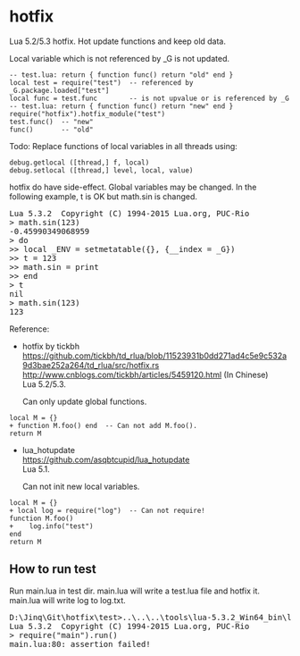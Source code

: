 # hotfix
Lua 5.2/5.3 hotfix. Hot update functions and keep old data.

Local variable which is not referenced by _G is not updated.
```
-- test.lua: return { function func() return "old" end }
local test = require("test")  -- referenced by _G.package.loaded["test"]
local func = test.func        -- is not upvalue or is referenced by _G
-- test.lua: return { function func() return "new" end }
require("hotfix").hotfix_module("test")
test.func()  -- "new"  
func()       -- "old"
```

Todo: Replace functions of local variables in all threads using:

    debug.getlocal ([thread,] f, local)
    debug.setlocal ([thread,] level, local, value)

hotfix do have side-effect. Global variables may be changed.
In the following example, t is OK but math.sin is changed.

<pre>
Lua 5.3.2  Copyright (C) 1994-2015 Lua.org, PUC-Rio
> math.sin(123)
-0.45990349068959
> do
>> local _ENV = setmetatable({}, {__index = _G})
>> t = 123
>> math.sin = print
>> end
> t
nil
> math.sin(123)
123
</pre>

Reference:
* hotfix by tickbh
  <br>https://github.com/tickbh/td_rlua/blob/11523931b0dd271ad4c5e9c532a9d3bae252a264/td_rlua/src/hotfix.rs
  <br>http://www.cnblogs.com/tickbh/articles/5459120.html (In Chinese)
  <br>Lua 5.2/5.3.
  
  Can only update global functions.
  
```
local M = {}
+ function M.foo() end  -- Can not add M.foo().
return M
```  
  
* lua_hotupdate
  <br>https://github.com/asqbtcupid/lua_hotupdate
  <br>Lua 5.1.
  
  Can not init new local variables.
  
```
local M = {}
+ local log = require("log")  -- Can not require!
function M.foo()
+    log.info("test")
end
return M
```

How to run test
------------------
Run main.lua in test dir.
main.lua will write a test.lua file and hotfix it.
main.lua will write log to log.txt.
<pre>
D:\Jinq\Git\hotfix\test>..\..\..\tools\lua-5.3.2_Win64_bin\lua53
Lua 5.3.2  Copyright (C) 1994-2015 Lua.org, PUC-Rio
> require("main").run()
main.lua:80: assertion failed!
</pre>
